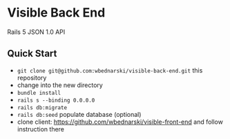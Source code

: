 # Visible Back End
Rails 5 JSON 1.0 API

## Quick Start
* `git clone git@github.com:wbednarski/visible-back-end.git` this repository
* change into the new directory
* `bundle install`
* `rails s --binding 0.0.0.0`
* `rails db:migrate`
* `rails db:seed` populate database (optional)
* clone client: https://github.com/wbednarski/visible-front-end and follow instruction there

